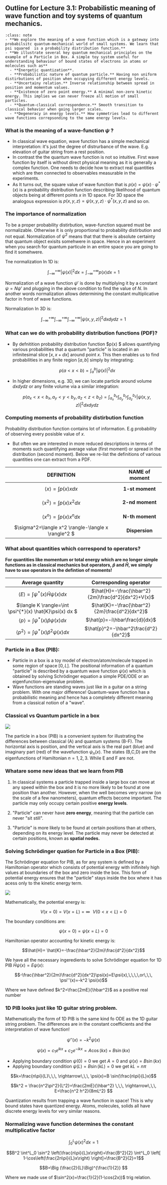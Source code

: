 ## Outline for Lecture 3.1: Probabilistic meaning of wave function and toy systems of quantum mechanics.  

```{admonition} What you need to know
:class: note
- **We explore the meaning of a wave function which is a gateway into probabilsitc quantum-mechanical world of small systems. We learn that psi squared  is a probability distribution function.**
- **We illustrate several key quantum mechanical principles on the example of a Particle in Box. A simple toy system useful for understanding behaviour of bound states of electrons in atoms or molecules such as** 
  - **Energetic quantization**. 
  - **Probabilistic nature of quantum particle.** Having non uniform distirbutions of position when occupying different energy levels. 
  - **Uncertainy relation.** Inverse relationship between spread in position and momentum values. 
  - **Existence of zero point energy.** A minimal non-zero kinetic energy. This implies we can never freeze all motion of small particles. 
  - **Quantum-classical correspondence.** Smooth transition to classical behavior when going larger scales.   
  - **Degeneracy in energy levels.** How symmetries lead to different wave functions correpsonding to the same energy levels. 
```


### What is the meaning of a wave-function $\psi$ ? 

- In classical wave equation, wave function has a simple mechanical  interpretation: it's just the degree of distrurbance of the wave. E.g. elevation of guitar string from a rest position.  
- In contrast the the quantum wave function is not so intuitive. First wave function by itself is without direct physical meaning as it is generally a complex function. One needs to decide how to extract real quantities which are then connected to observables measurable in the experiments. 
- As It turns out, the square value of wave function that is $p(x)=\psi(x) \cdot \psi^{*}(x)$ is a probability distribution function describing likelihood of quantum objects being at different points $x$  in 1D space. For 3D space the analogous expression is $p(x,y,z)=\psi(x,y,z) \cdot \psi^{*}(x,y,z)$ and so on. 

### The importance of normalization

To be a proper probability distirbution, wave-function squared must be normalizable. Otherwise it is only proportional to probability distirbution and not equal. Normalization of $\psi^2$  means that that there is absolute certainty that quantum object exisits somehwere in space. Hence in an experiment when you search for quantum particule in an entire space you are going to find it somehwere.

Tne normalization In 1D is:

$$\int^{+\infty}_{-\infty} |\psi(x)|^2 dx= \int^{+\infty}_{-\infty} p(x)dx=1$$ 

Normalization of a wave function $\psi'$ is done by multiplying it by a constant  $\psi=N\psi'$ and plugging in the above condition to find the value of $N$. In another words normalization allows determining the constant multiplicative factor in front of wave functions.

Normalization In 3D is:

$$ \int^{+\infty}_{-\infty}  \int^{+\infty}_{-\infty}  \int^{+\infty}_{-\infty} |\psi(x,y,z)|^2dx dy dz=1$$

### What can we do with probability distribution functions (PDF)? 

- By defnitition probability distribution function $p(x) $ allows quantifying various probabilities that a quantum "particle" is located in an infinitesimal slice $[x, x+dx]$ around point $x$.  This then enables us to  find probabilities in any finite region $[a,b]$ simply by integrating:

  $$p(a<x<b)=\int_a^b |\psi(x)|^2dx$$

- In higher dimensions, e.g. 3D, we can locate particle around volume $dxdydz$ or any finite volume via a similar integration:

  $$p(a_x<x<b_x,a_y<y<b_y, a_z<z<b_z )=\int^{b_x}_{a_x}  \int^{b_y}_{a_y}  \int^{b_z}_{a_z} |\psi(x,y,z)|^2dx dy dz$$

### Computing moments of probability distirbution function

Probability distribution function contains lot of information. E.g probability of observing every posisble value of $x$.  

- But often we are interested in more reduced descriptions in terms of moments such quantifying average value (first moment) or spread in the distribution (second moment). Below we re-list the definitions of various quantities one can extract from a PDF.

|                      DEFINITION                      | NAME of moment  |
| :--------------------------------------------------: | :-------------: |
|         $$\langle x \rangle=\int p(x) x dx$$         | **1-st moment** |
|       $$\langle x^2 \rangle=\int p(x)x^2 dx$$        | **2-nd moment** |
|       $$\langle x^n \rangle=\int p(x)x^n dx$$        | **N-th moment** |
| $\sigma^2=\langle x^2 \rangle-\langle x \rangle^2  $ | **Dispersion**  |



### What about quantities which correspond to operators?

**For quantities like momentum or total energy which are no longer simple functions as in classical mechanics but operators, $\hat{p}$ and $\hat{H}$, we simply have to use operators in the defintion of moments!**

|                       Average quantity                       |               Corresponding operator               |
| :----------------------------------------------------------: | :------------------------------------------------: |
|   $\langle E \rangle=\int \psi^{*}(x) \hat{H} \psi(x)  dx$   | $\hat{H}=-\frac{\hbar^2}{2m}\frac{d^2}{dx^2}+V(x)$ |
|  $\langle K \rangle=\int \psi^{*}(x) \hat{K}\psi(x)  dx  $   |   $\hat{K}=-\frac{\hbar^2}{2m}\frac{d^2}{dx^2}$    |
|   $\langle p \rangle=\int \psi^{*}(x) \hat{p} \psi(x)  dx$   |           $\hat{p}=-i\hbar\frac{d}{dx}$            |
| $\langle p^2 \rangle=\int \psi^{*}(x) \hat{p}^2 \psi(x)  dx$ |        $\hat{p}^2=-\hbar^2\frac{d^2}{dx^2}$        |



### Particle in a Box (PIB):

- Particle in a box is a toy model of electron/atom/molecule trapped in some region of space $[0,L]$. The positional information of a quantum "particle" is described by a quantum wave function $\psi(x)$ which is obtained by solving Schrödinger equation a simple PDE/ODE or an eigenfunction-eigenvalue problem. 
-  Wave functions are standing waves just like in a guitar on a string problem. With one major difference! Quantum-wave function has a probabilistic meaning and hence has a completely different meaning from a classical notion of a "wave".



### Classical vs Quantum particle in a box

![](https://upload.wikimedia.org/wikipedia/commons/8/8f/InfiniteSquareWellAnimation.gif)

The particle in a box (PIB) is a convenient system for illustrating the differences between classical (A) and quantum systems (B-F). The horizontal axis is position, and the vertical axis is the real part (blue) and imaginary part (red) of the wavefunction  $\psi_n(x)$. The states (B,C,D) are the eigenfunctions of Hamiltonian $n=1,2,3$.  While E and F are not. 

### Whatare some new ideas that we learn from PIB

1. In classical systems  a particle trapped inside a large box can move at any speed within the box and it is no more likely to be found at one position than another. However, when the well becomes very narrow (on the scale of a few nanometers), quantum effects become important. The particle may only occupy certain positive **energy levels**.

2. "Particle"  can never have **zero energy**, meaning that the particle can never "sit still". 

3. "Particle" is more likely to be found at certain positions than at others, depending on its energy level. The particle may never be detected at certain positions, known as **spatial nodes.**

   

### Solving Schrödinger quation for Particle in a Box (PIB):

The Schrödinger equation for PIB, as for any system is defined by a Hamiltonian operator which consists of potential energy with inifinitely high values at boundaries of the box and zero inside the box. This form of potential energy ensures that  the "particle" stays inside the box where it has acess only to the kinetic energy term.

![](https://upload.wikimedia.org/wikipedia/commons/1/13/Infinite_potential_well-en.svg)

Mathematically, the potential energy is: 

$$V(x=0)=V(x=L)=\infty \,\,\,\,V(0<x<L)=0 $$

The boundary conditions are:

$$\psi(x=0)=\psi(x=L)=0$$

Hamiltonian operator accounting for kinetic energy is:

$$\hat{H}= \hat{K}=-\frac{\hbar^2}{2m}\frac{d^2}{dx^2}$$

We have all the necessary ingeredients to solve Schrödinger equation for 1D PIB $\hat{H}\psi(x)=E\psi(x)$: 



$$-\frac{\hbar^2}{2m}\frac{d^2}{dx^2}\psi(x)=E\psi(x),\,\,\,\,or\,\,\, \psi''(x)=-k^2 \psi(x)$$



Where we have defined $k^2=\frac{2mE}{\hbar^2}$  as a positive real number



### 1D PIB looks just like 1D guitar string problem. 

Mathematically the form of 1D PIB is the same kind fo ODE as the 1D guitar string problem. The differences are in the constant coefficients and the interpretation of wave function!

$$\psi''(x)=-k^2 \psi(x)$$

$$\psi(x)=c_1e^{ikx}+c_2e^{-ikx}=A\cos(kx)+B\sin(kx)$$

- Applying boundary condition $\psi(0)=0$ we get $A=0$ and $\psi(x)=B\sin(kx)$
- Applying boundary condition $\psi(L)=B\sin(kL)=0$ we get $kL=n\pi$ 

$$k=\frac{n\pi}{L}\,\,\, \rightarrow\,\,\, \psi(x)=B \sin(\frac{n\pi}{L}x)$$

$$k^2 = \frac{n^2\pi^2}{L^2}=\frac{2mE}{\hbar^2} \,\,\, \rightarrow\,\,\, E=\frac{n^2 h^2}{8mL^2} $$

Quantization results from trapping a wave function in space! This is why bound states have quantized energy.  Atoms, molecules, solids  all have discrete energy levels for very similar reasons.

### Normalizing wave function determines the constant multiplicative factor 

$$\int^L_0 \psi(x)^2 dx=1 $$

$$B^2 \int^L_0 \sin^2 \left(\frac{n\pi}{L}x\right)=\frac{B^2}{2} \int^L_0 \left[ 1-\cos\left(\frac{2n\pi}{L}x\right) \right]=\frac{B^2}{2}=1$$

$$B=\Big (\frac{2}{L}\Big)^{\frac{1}{2}} $$

Where we made use of $\sin^2(x)=\frac{1}{2}(1-\cos(2x))$ trig relation. 


